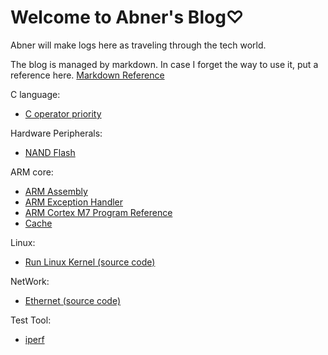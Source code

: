 # Welcome to Abner's Blog♡

Abner will make logs here as traveling through the tech world.

The blog is managed by markdown. In case I forget the way to use it, put a reference here. [Markdown Reference](https://avenuecross.github.io/AbnerTechTravel/Markdown)

C language:
* [C operator priority](https://avenuecross.github.io/AbnerTechTravel/C_Priority)

Hardware Peripherals:
* [NAND Flash](https://avenuecross.github.io/AbnerTechTravel/NandFlash)

ARM core:
* [ARM Assembly](https://avenuecross.github.io/AbnerTechTravel/ARM_Assembly)
* [ARM Exception Handler](https://avenuecross.github.io/AbnerTechTravel/ARM_Exception_Handler)
* [ARM Cortex M7 Program Reference](https://avenuecross.github.io/AbnerTechTravel/CortexM7PR)
* [Cache](https://avenuecross.github.io/AbnerTechTravel/Cache)

Linux:
* [Run Linux Kernel (source code)](https://avenuecross.github.io/AbnerTechTravel/RunLinuxKernel)

NetWork:
* [Ethernet (source code)](https://avenuecross.github.io/AbnerTechTravel/Ethernet)

Test Tool:
* [iperf](https://avenuecross.github.io/AbnerTechTravel/iperf)
